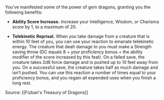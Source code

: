 You’ve manifested some of the power of gem dragons, granting you the following benefits:

-   **Ability Score Increase.** Increase your Intelligence, Wisdom, or Charisma score by 1, to a maximum of 20.

-   **Telekinetic Reprisal.** When you take damage from a creature that is within 10 feet of you, you can use your reaction to emanate telekinetic energy. The creature that dealt damage to you must make a Strength saving throw (DC equals 8 + your proficiency bonus + the ability modifier of the score increased by this feat). On a failed save, the creature takes 2d8 force damage and is pushed up to 10 feet away from you. On a successful save, the creature takes half as much damage and isn’t pushed. You can use this reaction a number of times equal to your proficiency bonus, and you regain all expended uses when you finish a long rest.

Source: [[Fizban's Treasury of Dragons]]